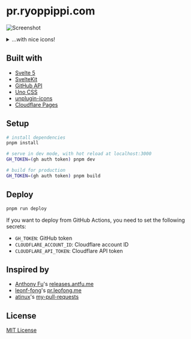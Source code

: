 # pr.ryoppippi.com

![Screenshot](https://github.com/user-attachments/assets/aeb193b5-7afe-4ef2-8078-28f54249f490)

<details>
<summary>...with nice icons!</summary>

https://github.com/user-attachments/assets/d29e0e35-05d5-4271-96dd-981fe29c1f64

</details>

## Built with

- [Svelte 5](https://svelte.dev/)
- [SvelteKit](https://kit.svelte.dev/)
- [GitHub API](https://docs.github.com/en/rest)
- [Uno CSS](https://unocss.dev/)
- [unplugin-icons](https://github.com/unplugin/unplugin-icons)
- [Cloudflare Pages](https://pages.cloudflare.com/)

## Setup

```bash
# install dependencies
pnpm install

# serve in dev mode, with hot reload at localhost:3000
GH_TOKEN=(gh auth token) pnpm dev

# build for production
GH_TOKEN=(gh auth token) pnpm build
```

## Deploy

```bash
pnpm run deploy
```

If you want to deploy from GitHub Actions, you need to set the following secrets:

- `GH_TOKEN`: GitHub token
- `CLOUDFLARE_ACCOUNT_ID`: Cloudflare account ID
- `CLOUDFLARE_API_TOKEN`: Cloudflare API token

## Inspired by

- [Anthony Fu](https://github.com/antfu)'s [releases.antfu.me](https://github.com/antfu/releases.antfu.me)
- [leonf-fong](https://github.com/leon-fong)'s [pr.leofong.me](https://github.com/leon-fong/prs)
- [atinux](https://github.com/atinux)'s [my-pull-requests](https://github.com/atinux/my-pull-requests)

## License

[MIT License](./LICENSE)
